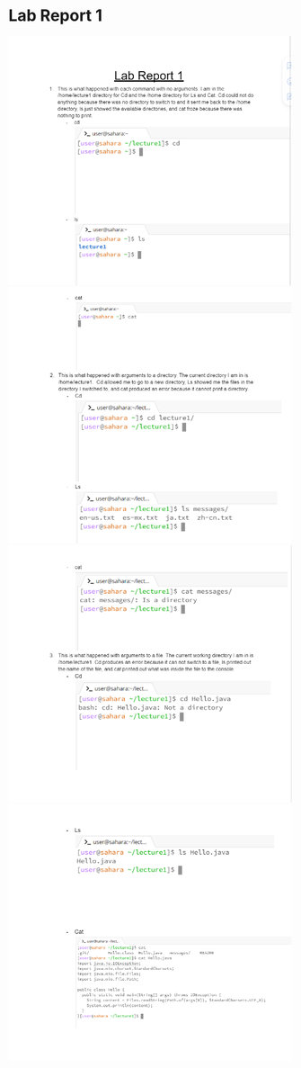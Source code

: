 # **Lab Report 1**
![Lab 1.1](lab-sc1.png)
![Lab 1.2](lab-sc2.png)
![Lab 1.3](lab-sc3.png)
![Lab 1.4](lab-sc4.png)
